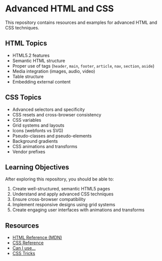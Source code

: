 # Advanced HTML and CSS

This repository contains resources and examples for advanced HTML and CSS techniques.

## HTML Topics

- HTML5.2 features
- Semantic HTML structure
- Proper use of tags (`header`, `main`, `footer`, `article`, `nav`, `section`, `aside`)
- Media integration (images, audio, video)
- Table structure
- Embedding external content

## CSS Topics

- Advanced selectors and specificity
- CSS resets and cross-browser consistency
- CSS variables
- Grid systems and layouts
- Icons (webfonts vs SVG)
- Pseudo-classes and pseudo-elements
- Background gradients
- CSS animations and transforms
- Vendor prefixes

## Learning Objectives

After exploring this repository, you should be able to:

1. Create well-structured, semantic HTML5 pages
2. Understand and apply advanced CSS techniques
3. Ensure cross-browser compatibility
4. Implement responsive designs using grid systems
5. Create engaging user interfaces with animations and transforms

## Resources

- [HTML Reference (MDN)](https://developer.mozilla.org/en-US/docs/Web/HTML)
- [CSS Reference](https://developer.mozilla.org/en-US/docs/Web/CSS)
- [Can I use...](https://caniuse.com/)
- [CSS Tricks](https://css-tricks.com/)





